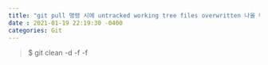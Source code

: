 ```yaml
---
title: "git pull 명령 시에 untracked working tree files overwritten 나올 때"
date : 2021-01-19 22:19:30 -0400
categories: Git
---
```


> $ git clean -d -f -f
